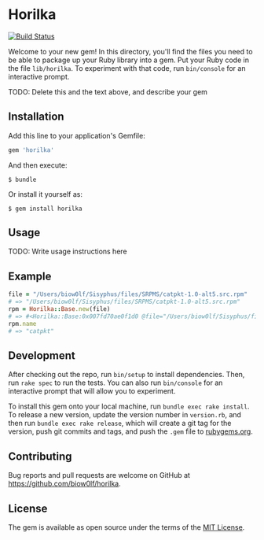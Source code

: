 # Horilka

[![Build Status](https://travis-ci.org/biow0lf/horilka.svg?branch=master)](https://travis-ci.org/biow0lf/horilka)

Welcome to your new gem! In this directory, you'll find the files you need to be able to package up your Ruby library into a gem. Put your Ruby code in the file `lib/horilka`. To experiment with that code, run `bin/console` for an interactive prompt.

TODO: Delete this and the text above, and describe your gem

## Installation

Add this line to your application's Gemfile:

```ruby
gem 'horilka'
```

And then execute:

    $ bundle

Or install it yourself as:

    $ gem install horilka

## Usage

TODO: Write usage instructions here

## Example

```ruby
file = "/Users/biow0lf/Sisyphus/files/SRPMS/catpkt-1.0-alt5.src.rpm"
# => "/Users/biow0lf/Sisyphus/files/SRPMS/catpkt-1.0-alt5.src.rpm"
rpm = Horilka::Base.new(file)
# => #<Horilka::Base:0x007fd70ae0f1d0 @file="/Users/biow0lf/Sisyphus/files/SRPMS/catpkt-1.0-alt5.src.rpm", @command=#<Cocaine::CommandLine:0x007fd70ae0f0e0 @binary="rpm", @params="-qp --queryformat=%\\{:tag\\} :file", @options={}, @runner=#<Cocaine::CommandLine::ProcessRunner:0x007fd70ae0eca8>, @logger=nil, @swallow_stderr=nil, @expected_outcodes=[0], @environment={}, @runner_options={}>>
rpm.name
# => "catpkt"
```

## Development

After checking out the repo, run `bin/setup` to install dependencies. Then, run `rake spec` to run the tests. You can also run `bin/console` for an interactive prompt that will allow you to experiment.

To install this gem onto your local machine, run `bundle exec rake install`. To release a new version, update the version number in `version.rb`, and then run `bundle exec rake release`, which will create a git tag for the version, push git commits and tags, and push the `.gem` file to [rubygems.org](https://rubygems.org).

## Contributing

Bug reports and pull requests are welcome on GitHub at https://github.com/biow0lf/horilka.


## License

The gem is available as open source under the terms of the [MIT License](http://opensource.org/licenses/MIT).

